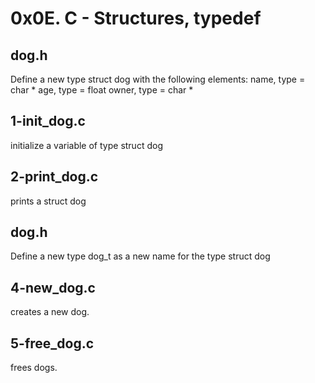 # 0x0E. C - Structures, typedef

## dog.h
Define a new type struct dog with the following elements:
name, type = char *
age, type = float
owner, type = char *

## 1-init_dog.c
initialize a variable of type struct dog

## 2-print_dog.c
 prints a struct dog

## dog.h
Define a new type dog_t as a new name for the type struct dog

## 4-new_dog.c
creates a new dog.

## 5-free_dog.c
frees dogs.
